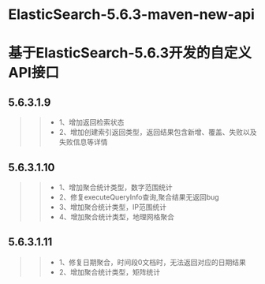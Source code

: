 ElasticSearch-5.6.3-maven-new-api
=====
基于ElasticSearch-5.6.3开发的自定义API接口
=====


5.6.3.1.9
-----
>> * 1、增加返回检索状态
>> * 2、增加创建索引返回类型，返回结果包含新增、覆盖、失败以及失败信息等详情

5.6.3.1.10
------
>> * 1、增加聚合统计类型，数字范围统计
>> * 2、修复executeQueryInfo查询,聚合结果无返回bug
>> *  3、增加聚合统计类型，IP范围统计
>> * 4、增加聚合统计类型，地理网格聚合


5.6.3.1.11 
------
>> * 1、修复日期聚合，时间段0文档时，无法返回对应的日期结果
>> * 2、增加聚合统计类型，矩阵统计
